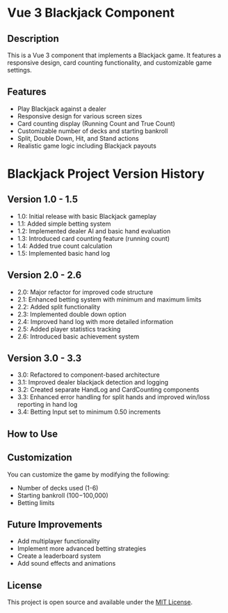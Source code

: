 # Vue 3 Blackjack Component

## Description

This is a Vue 3 component that implements a Blackjack game. It features a responsive design, card counting functionality, and customizable game settings.

## Features

- Play Blackjack against a dealer
- Responsive design for various screen sizes
- Card counting display (Running Count and True Count)
- Customizable number of decks and starting bankroll
- Split, Double Down, Hit, and Stand actions
- Realistic game logic including Blackjack payouts

# Blackjack Project Version History

## Version 1.0 - 1.5

- 1.0: Initial release with basic Blackjack gameplay
- 1.1: Added simple betting system
- 1.2: Implemented dealer AI and basic hand evaluation
- 1.3: Introduced card counting feature (running count)
- 1.4: Added true count calculation
- 1.5: Implemented basic hand log

## Version 2.0 - 2.6

- 2.0: Major refactor for improved code structure
- 2.1: Enhanced betting system with minimum and maximum limits
- 2.2: Added split functionality
- 2.3: Implemented double down option
- 2.4: Improved hand log with more detailed information
- 2.5: Added player statistics tracking
- 2.6: Introduced basic achievement system

## Version 3.0 - 3.3

- 3.0: Refactored to component-based architecture
- 3.1: Improved dealer blackjack detection and logging
- 3.2: Created separate HandLog and CardCounting components
- 3.3: Enhanced error handling for split hands and improved win/loss reporting in hand log
- 3.4: Betting Input set to minimum 0.50 increments

## How to Use

## Customization

You can customize the game by modifying the following:

- Number of decks used (1-6)
- Starting bankroll ($100-$100,000)
- Betting limits

## Future Improvements

- Add multiplayer functionality
- Implement more advanced betting strategies
- Create a leaderboard system
- Add sound effects and animations

## License

This project is open source and available under the [MIT License](LICENSE).
